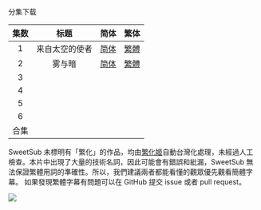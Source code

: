 分集下载

| 集数 |      标题      |                             简体                             |                             繁体                             |
| :--: | :------------: | :----------------------------------------------------------: | :----------------------------------------------------------: |
|  1   | 来自太空的使者 | [简体](https://raw.githubusercontent.com/SweetSub/SweetSub-source/master/The%20Orbital%20Children/[SweetSub]%20The%20Orbital%20Children%20-%2001.chs.ass) | [繁體](https://raw.githubusercontent.com/SweetSub/SweetSub-source/master/The%20Orbital%20Children/[SweetSub]%20The%20Orbital%20Children%20-%2001.chs.ass) |
|  2   |     雾与暗     | [简体](https://raw.githubusercontent.com/SweetSub/SweetSub-source/master/The%20Orbital%20Children/[SweetSub]%20The%20Orbital%20Children%20-%2002.chs.ass) | [繁體](https://raw.githubusercontent.com/SweetSub/SweetSub-source/master/The%20Orbital%20Children/[SweetSub]%20The%20Orbital%20Children%20-%2002.chs.ass) |
|  3   |                |                                                              |                                                              |
|  4   |                |                                                              |                                                              |
|  5   |                |                                                              |                                                              |
|  6   |                |                                                              |                                                              |
| 合集 |                |                                                              |                                                              |

SweetSub 未標明有「繁化」的作品，均由[繁化姬](https://zhconvert.org/)自動台灣化處理，未經過人工檢查。本片中出現了大量的技術名詞，因此可能會有錯誤和紕漏，SweetSub 無法保證繁體用詞的準確性。所以，我們建議兩者都能看懂的觀眾優先觀看簡體字幕。
如果發現繁體字幕有問題可以在 GitHub 提交 issue 或者 pull request。

![](https://p.sda1.dev/4/ee88b0d5b7913390687f479303da344a/ETBGv2.jpg)
